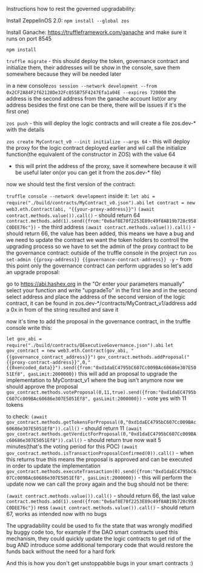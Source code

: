 Instructions how to rest the governed upgradability:

Install ZeppelinOS 2.0: `npm install --global zos`

Install Ganache: https://truffleframework.com/ganache and make sure it runs on port 8545

`npm install`

`truffle migrate` - this should deploy the token, governance contract and initialize them, their addresses will be show in the console, save them somewhere because they will be needed later
 
in a new console`zos session --network development --from 0x2CF2A84F2f62128De32Fc055B75F4247Efa1a04E --expires 720000` the address is the second address from the ganache account list(or any address besides the first one can be there, there will be issues if it's the first one)

`zos push` - this will deploy the logic contracts and will create a file zos.dev-* with the details

`zos create MyContract_v0 --init initialize --args 64` - this will deploy the proxy for the logic contract deployed earlier and wil call the initialize function(the equivalent of the constructor in ZOS) with the value 64
 - this will print the address of the proxy, save it somewhere because it will be useful later on(or you can get it from the zos.dev-* file)
 
 now we should test the first version of the contract:
 
 `truffle console --network development`
 inside it:
 `let abi = require("./build/contracts/MyContract_v0.json").abi`
 `let contract = new web3.eth.Contract(abi, "{{your-proxy-address}}")` 
 `(await contract.methods.value()).call()` - should return 64
 `contract.methods.add(1).send({from:"0x6af8E70f2253E89c49f8AB19b728c958C0DEE76c"})` - the third address
 `(await contract.methods.value()).call()` - should return 66, the value has been added, this means we have a bug and we need to update the contract 
 we want the token holders to controll the upgrading process so we have to set the admin of the proxy contract to be the governance contract:
 outside of the truffle console in the project run
 `zos set-admin {{proxy-address}} {{governance-contract-address}} -y` - from this point only the governance contract can perform upgrades so let's add an upgrade proposal:
 
 go to https://abi.hashex.org 
 in the "Or enter your parameters manually" select your function and write "upgradeTo" in the first line and in the second select address and place the address of the second version of the logic contract, it can be found in zos.dev-*/contracts/MyContract_v1/address
 add a 0x in from of the string resulted and save it
 
 now it's time to add the proposal in the governance contract, in the truffle console write this:
 
 `let gov_abi = require("./build/contracts/QExecutiveGovernance.json").abi`
 `let gov_contract = new web3.eth.Contract(gov_abi, "{{governance_contract_address}}")`
 `gov_contract.methods.addProposal("{{proxy-contract-address}}",0,"{{0xencoded_data}}").send({from:"0xd1daEC4795bC607Cc009BAc60686e307E5051Ef8", gasLimit:2000000})`
 this will add an proposal to upgrade the implementation to MyContract_v1 where the bug isn't anymore
 now we should approve the proposal 
 `gov_contract.methods.voteProposal(0,11,true).send({from:"0xd1daEC4795bC607Cc009BAc60686e307E5051Ef8", gasLimit:2000000})` - vote yes with 11 tokens
 
 to check:
 `(await gov_contract.methods.getTokensForProposal(0,"0xd1daEC4795bC607Cc009BAc60686e307E5051Ef8")).call()` - should return 11
 `(await gov_contract.methods.getVerdictForProposal(0,"0xd1daEC4795bC607Cc009BAc60686e307E5051Ef8")).call()` - should return true
 now wait 5 minutes(that's the voting period for this POC)
 `(await gov_contract.methods.isTransactionProposalConfirmed(0)).call()` - when this returns true this means the proposal is approved and can be executed in order to update the implementation
 `gov_contract.methods.executeTransaction(0).send({from:"0xd1daEC4795bC607Cc009BAc60686e307E5051Ef8", gasLimit:2000000})` - this will perform the update
 now we can call the proxy again and the bug should not be there:
 
 `(await contract.methods.value()).call()` - should return 66, the last value
 `contract.methods.add(1).send({from:"0x6af8E70f2253E89c49f8AB19b728c958C0DEE76c"})` ress
 `(await contract.methods.value()).call()` - should return 67, works as intended now with no bugs
 
 The upgradability could be used to fix the state that was wrongly modified by buggy code too, for example if the DAO smart contracts used this mechanism, they could quickly update the logic contracts to get rid of the bug AND introduce some additional temporary code that would restore the funds back without the need for a hard fork
 
 And this is how you don't get unstoppabble bugs in your smart contracts :)
